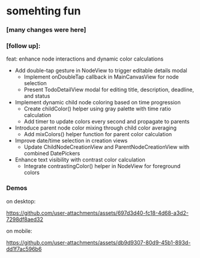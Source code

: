# somehting fun

### [many changes were here]

### [follow up]:

feat: enhance node interactions and dynamic color calculations

- Add double-tap gesture in NodeView to trigger editable details modal
  - Implement onDoubleTap callback in MainCanvasView for node selection
  - Present TodoDetailView modal for editing title, description, deadline, and status
- Implement dynamic child node coloring based on time progression
  - Create childColor() helper using gray palette with time ratio calculation
  - Add timer to update colors every second and propagate to parents
- Introduce parent node color mixing through child color averaging
  - Add mixColors() helper function for parent color calculation
- Improve date/time selection in creation views
  - Update ChildNodeCreationView and ParentNodeCreationView with combined DatePickers
- Enhance text visibility with contrast color calculation
  - Integrate contrastingColor() helper in NodeView for foreground colors

### Demos

on desktop:

https://github.com/user-attachments/assets/697d3d40-fc18-4d68-a3d2-7298df8aed32

on mobile:

https://github.com/user-attachments/assets/db9d9307-80d9-45b1-893d-dd1f7ac596b6
